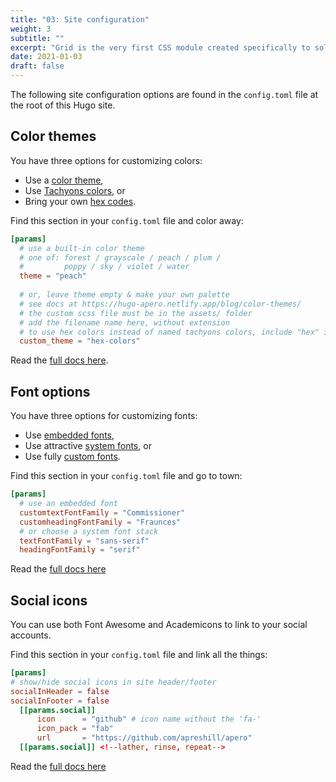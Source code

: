 ```yaml
---
title: "03: Site configuration"
weight: 3
subtitle: ""
excerpt: "Grid is the very first CSS module created specifically to solve the layout problems we’ve all been hacking our way around for as long as we’ve been making websites."
date: 2021-01-03
draft: false
---
```



The following site configuration options are found in the `config.toml` file at the root of this Hugo site.



## Color themes

You have three options for customizing colors:

+ Use a [color theme](https://hugo-apero-docs.netlify.app/blog/color-themes/#use-a-color-theme),
+ Use [Tachyons colors](https://hugo-apero-docs.netlify.app/blog/color-themes/#use-tachyons-named-colors), or
+ Bring your own [hex codes](https://hugo-apero-docs.netlify.app/blog/color-themes/#bring-your-own-hex-codes).

Find this section in your `config.toml` file and color away:

```toml
[params]
  # use a built-in color theme
  # one of: forest / grayscale / peach / plum /
  #         poppy / sky / violet / water
  theme = "peach"
  
  # or, leave theme empty & make your own palette
  # see docs at https://hugo-apero.netlify.app/blog/color-themes/
  # the custom scss file must be in the assets/ folder
  # add the filename name here, without extension
  # to use hex colors instead of named tachyons colors, include "hex" in filename
  custom_theme = "hex-colors" 
```

Read the [full docs here](/blog/color-themes/).

## Font options

You have three options for customizing fonts:

+ Use [embedded fonts](https://hugo-apero-docs.netlify.app/blog/fonts/#embedded-fonts),
+ Use attractive [system fonts](https://hugo-apero-docs.netlify.app/blog/fonts/#use-attractive-system-fonts), or
+ Use fully [custom fonts](https://hugo-apero-docs.netlify.app/blog/fonts/#use-a-custom-font).

Find this section in your `config.toml` file and go to town:

```toml  
[params]
  # use an embedded font
  customtextFontFamily = "Commissioner"
  customheadingFontFamily = "Fraunces"
  # or choose a system font stack
  textFontFamily = "sans-serif"
  headingFontFamily = "serif"
```

Read the [full docs here](/blog/fonts/)

## Social icons

You can use both Font Awesome and Academicons to link to your social accounts.

Find this section in your `config.toml` file and link all the things:

```toml
[params]
# show/hide social icons in site header/footer
socialInHeader = false
socialInFooter = false
  [[params.social]]
      icon      = "github" # icon name without the 'fa-'
      icon_pack = "fab"
      url       = "https://github.com/apreshill/apero"
  [[params.social]] <!--lather, rinse, repeat-->
```

Read the [full docs here](/blog/social/)

